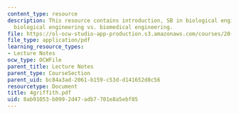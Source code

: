 ```yaml
---
content_type: resource
description: This resource contains introduction, SB in biological engineering, and
  biological engineering vs. biomedical engineering.
file: https://ol-ocw-studio-app-production.s3.amazonaws.com/courses/20-010j-introduction-to-bioengineering-be-010j-spring-2006/8ab91053b0992d47adb7701e8a5ebf85_4griffith.pdf
file_type: application/pdf
learning_resource_types:
- Lecture Notes
ocw_type: OCWFile
parent_title: Lecture Notes
parent_type: CourseSection
parent_uid: bc84a3ad-2061-b159-c53d-d141652d8c56
resourcetype: Document
title: 4griffith.pdf
uid: 8ab91053-b099-2d47-adb7-701e8a5ebf85
---
```

